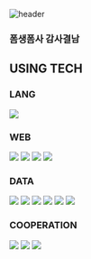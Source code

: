![header](https://capsule-render.vercel.app/api?type=waving&height=300&color=gradient&text=Welcome!%20I'm%20SKY:>)
### 폼생폼사 감사결남

## USING TECH
### LANG
<img src="https://img.shields.io/badge/python-%233776AB.svg?&style=for-the-badge&logo=python&logoColor=white" />

### WEB
<img src="https://img.shields.io/badge/html5-%23E34F26.svg?&style=for-the-badge&logo=html5&logoColor=white" /> <img src="https://img.shields.io/badge/css-%231572B6.svg?&style=for-the-badge&logo=css&logoColor=white" />
<img src="https://img.shields.io/badge/bootstrap-%237952B3.svg?&style=for-the-badge&logo=bootstrap&logoColor=white" />
<img src="https://img.shields.io/badge/fastapi-%23009688.svg?&style=for-the-badge&logo=fastapi&logoColor=white" />

### DATA
<img src="https://img.shields.io/badge/selenium-%2343B02A.svg?&style=for-the-badge&logo=selenium&logoColor=white" /> <img src="https://img.shields.io/badge/postman-%23FF6C37.svg?&style=for-the-badge&logo=postman&logoColor=white" />
<img src="https://img.shields.io/badge/mongodb-%2347A248.svg?&style=for-the-badge&logo=mongodb&logoColor=white" /> <img src="https://img.shields.io/badge/mysql-%234479A1.svg?&style=for-the-badge&logo=mysql&logoColor=white" />
<img src="https://img.shields.io/badge/jupyter-%23F37626.svg?&style=for-the-badge&logo=jupyter&logoColor=white" />
<img src="https://img.shields.io/badge/numpy-%23013243.svg?&style=for-the-badge&logo=numpy&logoColor=white" />

### COOPERATION
<img src="https://img.shields.io/badge/github-%23181717.svg?&style=for-the-badge&logo=github&logoColor=white" /> <img src="https://img.shields.io/badge/notion-%23000000.svg?&style=for-the-badge&logo=notion&logoColor=white" /> <img src="https://img.shields.io/badge/jira-%230052CC.svg?&style=for-the-badge&logo=jira&logoColor=white" />



<!--
**skymined/skymined** is a ✨ _special_ ✨ repository because its `README.md` (this file) appears on your GitHub profile.

Here are some ideas to get you started:

- 🔭 I’m currently working on ...
- 🌱 I’m currently learning ...
- 👯 I’m looking to collaborate on ...
- 🤔 I’m looking for help with ...
- 💬 Ask me about ...
- 📫 How to reach me: ...
- 😄 Pronouns: ...
- ⚡ Fun fact: ...
-->
